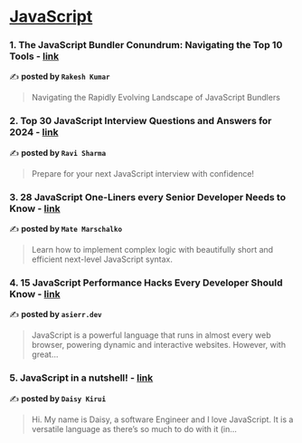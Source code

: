 
<h1><a href=https://medium.com/tag/javascript-development/recommended target="_blank" rel="noopener noreferrer">JavaScript</a></h1>
<h3>1. The JavaScript Bundler Conundrum: Navigating the Top 10 Tools - <a href="https://medium.com/@rakeshkumar-42819?source=tag_recommended_feed---------0-84----------javascript_development----------6c37f7d1_798c_4e0c_bd63_fc63ed1e6a70-------" target="_blank" rel="noopener noreferrer">link</a></h3>

✍️ **posted by `Rakesh Kumar`**

<blockquote>Navigating the Rapidly Evolving Landscape of JavaScript Bundlers</blockquote>

<h3>2. Top 30 JavaScript Interview Questions and Answers for 2024 - <a href="https://medium.com/@javascriptcentric?source=tag_recommended_feed---------1-107----------javascript_development----------6c37f7d1_798c_4e0c_bd63_fc63ed1e6a70-------" target="_blank" rel="noopener noreferrer">link</a></h3>

✍️ **posted by `Ravi Sharma`**

<blockquote>Prepare for your next JavaScript interview with confidence!</blockquote>

<h3>3. 28 JavaScript One-Liners every Senior Developer Needs to Know - <a href="https://medium.com/@matemarschalko?source=tag_recommended_feed---------2-85----------javascript_development----------6c37f7d1_798c_4e0c_bd63_fc63ed1e6a70-------" target="_blank" rel="noopener noreferrer">link</a></h3>

✍️ **posted by `Mate Marschalko`**

<blockquote>Learn how to implement complex logic with beautifully short and efficient next-level JavaScript syntax.</blockquote>

<h3>4. 15 JavaScript Performance Hacks Every Developer Should Know - <a href="https://medium.com/@asierr?source=tag_recommended_feed---------3-84----------javascript_development----------6c37f7d1_798c_4e0c_bd63_fc63ed1e6a70-------" target="_blank" rel="noopener noreferrer">link</a></h3>

✍️ **posted by `asierr.dev`**

<blockquote>JavaScript is a powerful language that runs in almost every web browser, powering dynamic and interactive websites. However, with great…</blockquote>

<h3>5. JavaScript in a nutshell! - <a href="https://medium.com/@daisykirui?source=tag_recommended_feed---------4-107----------javascript_development----------6c37f7d1_798c_4e0c_bd63_fc63ed1e6a70-------" target="_blank" rel="noopener noreferrer">link</a></h3>

✍️ **posted by `Daisy Kirui`**

<blockquote>Hi. My name is Daisy, a software Engineer and I love JavaScript. It is a versatile language as there’s so much to do with it (in…</blockquote>

